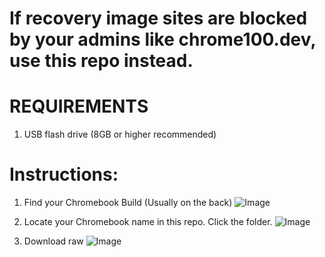 # If recovery image sites are blocked by your admins like chrome100.dev, use this repo instead.


# REQUIREMENTS
  1. USB flash drive (8GB or higher recommended)


# Instructions:
  1. Find your Chromebook Build (Usually on the back)
![Image](https://github.com/user-attachments/assets/cd7190de-6648-4e45-b4f9-90d1986c2abc)


  2. Locate your Chromebook name in this repo. Click the folder.
  ![Image](https://github.com/user-attachments/assets/d702a18e-4344-4188-b968-6feaf99855c2)
  
  
  3. Download raw
  ![Image](https://github.com/user-attachments/assets/b11fce65-9753-4d5a-8a21-4fd2378f02b9)

